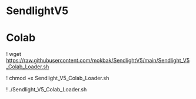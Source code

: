 # SendlightV5

# Colab #
! wget https://raw.githubusercontent.com/mokbak/SendlightV5/main/Sendlight_V5_Colab_Loader.sh

! chmod +x Sendlight_V5_Colab_Loader.sh

! ./Sendlight_V5_Colab_Loader.sh
